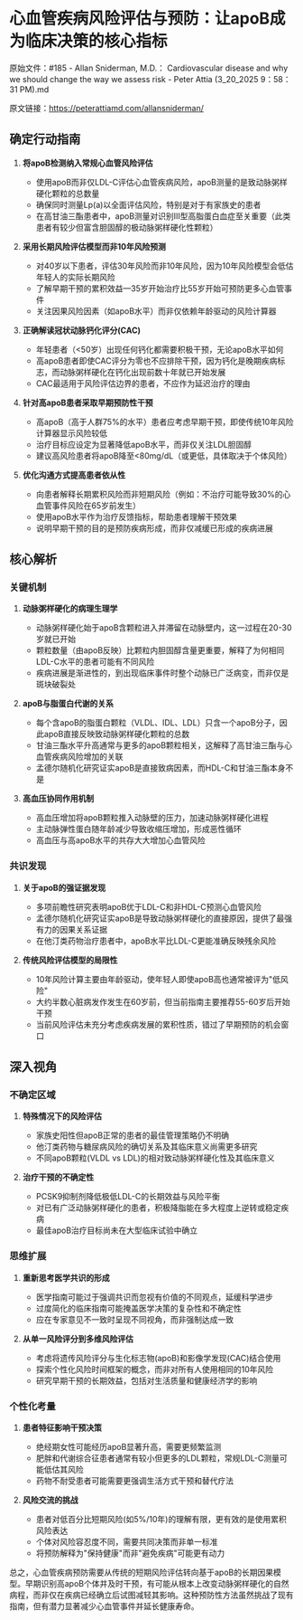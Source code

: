 # 心血管疾病风险评估与预防：让apoB成为临床决策的核心指标

原始文件：#185 - Allan Sniderman, M.D.： Cardiovascular disease and why we should change the way we assess risk - Peter Attia (3_20_2025 9：58：31 PM).md

原文链接：https://peterattiamd.com/allansniderman/

## 确定行动指南

1. **将apoB检测纳入常规心血管风险评估**
   - 使用apoB而非仅LDL-C评估心血管疾病风险，apoB测量的是致动脉粥样硬化颗粒的总数量
   - 确保同时测量Lp(a)以全面评估风险，特别是对于有家族史的患者
   - 在高甘油三酯患者中，apoB测量对识别III型高脂蛋白血症至关重要（此类患者有较少但富含胆固醇的极动脉粥样硬化性颗粒）

2. **采用长期风险评估模型而非10年风险预测**
   - 对40岁以下患者，评估30年风险而非10年风险，因为10年风险模型会低估年轻人的实际长期风险
   - 了解早期干预的累积效益—35岁开始治疗比55岁开始可预防更多心血管事件
   - 关注因果风险因素（如apoB水平）而非仅依赖年龄驱动的风险计算器

3. **正确解读冠状动脉钙化评分(CAC)**
   - 年轻患者（<50岁）出现任何钙化都需要积极干预，无论apoB水平如何
   - 高apoB患者即使CAC评分为零也不应排除干预，因为钙化是晚期疾病标志，而动脉粥样硬化在钙化出现前数十年就已开始发展
   - CAC最适用于风险评估边界的患者，不应作为延迟治疗的理由

4. **针对高apoB患者采取早期预防性干预**
   - 高apoB（高于人群75%的水平）患者应考虑早期干预，即使传统10年风险计算器显示风险较低
   - 治疗目标应设定为显著降低apoB水平，而非仅关注LDL胆固醇
   - 建议高风险患者将apoB降至<80mg/dL（或更低，具体取决于个体风险）

5. **优化沟通方式提高患者依从性**
   - 向患者解释长期累积风险而非短期风险（例如：不治疗可能导致30%的心血管事件风险在65岁前发生）
   - 使用apoB水平作为治疗反馈指标，帮助患者理解干预效果
   - 说明早期干预的目的是预防疾病形成，而非仅减缓已形成的疾病进展

## 核心解析

### 关键机制

1. **动脉粥样硬化的病理生理学**
   - 动脉粥样硬化始于apoB含颗粒进入并滞留在动脉壁内，这一过程在20-30岁就已开始
   - 颗粒数量（由apoB反映）比颗粒内胆固醇含量更重要，解释了为何相同LDL-C水平的患者可能有不同风险
   - 疾病进展是渐进性的，到出现临床事件时整个动脉已广泛病变，而非仅是斑块破裂处

2. **apoB与脂蛋白代谢的关系**
   - 每个含apoB的脂蛋白颗粒（VLDL、IDL、LDL）只含一个apoB分子，因此apoB直接反映致动脉粥样硬化颗粒的总数
   - 甘油三酯水平升高通常与更多的apoB颗粒相关，这解释了高甘油三酯与心血管疾病风险增加的关联
   - 孟德尔随机化研究证实apoB是直接致病因素，而HDL-C和甘油三酯本身不是

3. **高血压协同作用机制**
   - 高血压增加将apoB颗粒推入动脉壁的压力，加速动脉粥样硬化进程
   - 主动脉弹性蛋白随年龄减少导致收缩压增加，形成恶性循环
   - 高血压与高apoB水平的共存大大增加心血管风险

### 共识发现

1. **关于apoB的强证据发现**
   - 多项前瞻性研究表明apoB优于LDL-C和非HDL-C预测心血管风险
   - 孟德尔随机化研究证实apoB是导致动脉粥样硬化的直接原因，提供了最强有力的因果关系证据
   - 在他汀类药物治疗患者中，apoB水平比LDL-C更能准确反映残余风险

2. **传统风险评估模型的局限性**
   - 10年风险计算主要由年龄驱动，使年轻人即使apoB高也通常被评为"低风险"
   - 大约半数心脏病发作发生在60岁前，但当前指南主要推荐55-60岁后开始干预
   - 当前风险评估未充分考虑疾病发展的累积性质，错过了早期预防的机会窗口

## 深入视角

### 不确定区域

1. **特殊情况下的风险评估**
   - 家族史阳性但apoB正常的患者的最佳管理策略仍不明确
   - 他汀类药物与糖尿病风险的确切关系及其临床意义尚需更多研究
   - 不同apoB颗粒(VLDL vs LDL)的相对致动脉粥样硬化性及其临床意义

2. **治疗干预的不确定性**
   - PCSK9抑制剂降低极低LDL-C的长期效益与风险平衡
   - 对已有广泛动脉粥样硬化的患者，积极降脂能在多大程度上逆转或稳定疾病
   - 最佳apoB治疗目标尚未在大型临床试验中确立

### 思维扩展

1. **重新思考医学共识的形成**
   - 医学指南可能过于强调共识而忽视有价值的不同观点，延缓科学进步
   - 过度简化的临床指南可能掩盖医学决策的复杂性和不确定性
   - 应在专家意见不一致时呈现不同视角，而非强制达成一致

2. **从单一风险评分到多维风险评估**
   - 考虑将遗传风险评分与生化标志物(apoB)和影像学发现(CAC)结合使用
   - 探索个性化风险时间框架的概念，而非对所有人使用相同的10年风险
   - 研究早期干预的长期效益，包括对生活质量和健康经济学的影响

### 个性化考量

1. **患者特征影响干预决策**
   - 绝经期女性可能经历apoB显著升高，需要更频繁监测
   - 肥胖和代谢综合征患者通常有较小但更多的LDL颗粒，常规LDL-C测量可能低估其风险
   - 药物不耐受患者可能需要更强调生活方式干预和替代疗法

2. **风险交流的挑战**
   - 患者对低百分比短期风险(如5%/10年)的理解有限，更有效的是使用累积风险表达
   - 个体对风险容忍度不同，需要共同决策而非单一标准
   - 将预防解释为"保持健康"而非"避免疾病"可能更有动力

总之，心血管疾病预防需要从传统的短期风险评估转向基于apoB的长期因果模型。早期识别高apoB个体并及时干预，有可能从根本上改变动脉粥样硬化的自然病程，而非仅在疾病已经确立后试图减轻其影响。这种预防性方法虽然挑战了现有指南，但有潜力显著减少心血管事件并延长健康寿命。